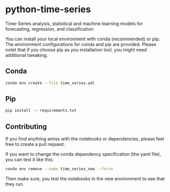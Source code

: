 # python-time-series
Time-Series analysis, statistical and machine learning models for forecasting, regression, and classification

You can install your local environment with conda (recommended) or pip. The environment configurations for conda and pip are provided. Please notet that if you choose pip as you installation tool, you might need additional tweaking.

## Conda
```bash
conda env create --file time_series.yml
```

## Pip
```bash
pip install -r requirements.txt
```

## Contributing

If you find anything amiss with the notebooks or dependencies, please feel free to create a pull request.

If you want to change the conda dependency specification (the yaml file), you can test it like this:
```bash
conda env remove --name time_series_new --force
```

Then make sure, you test the notebooks in the new environment to see that they run.
